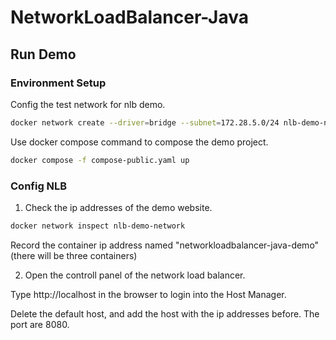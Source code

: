 # NetworkLoadBalancer-Java
## Run Demo

### Environment Setup

Config the test network for nlb demo.

```bash
docker network create --driver=bridge --subnet=172.28.5.0/24 nlb-demo-network
```
Use docker compose command to compose the demo project.

```bash
docker compose -f compose-public.yaml up
```

### Config NLB

1. Check the ip addresses of the demo website.

```bash
docker network inspect nlb-demo-network
```

Record the container ip address named "networkloadbalancer-java-demo" (there will be three containers)

2. Open the controll panel of the network load balancer.

Type http://localhost in the browser to login into the Host Manager.

Delete the default host, and add the host with the ip addresses before. The port are 8080.
